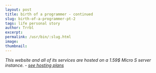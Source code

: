 ```yaml
---
layout: post
title: birth of a programmer - continued
slug: birth-of-a-programmer-pt-2
tags: life personal story
author: Trrbl
excerpt: 
permalink: /usr/bin/:slug.html
image: 
thumbnail: 
---
```

<centered>*This website and all of its services are hosted on a 1.59$ Micro S server instance. - <a href="/hosting" alt="Learn More">see hosting plans</a>*</centered>

